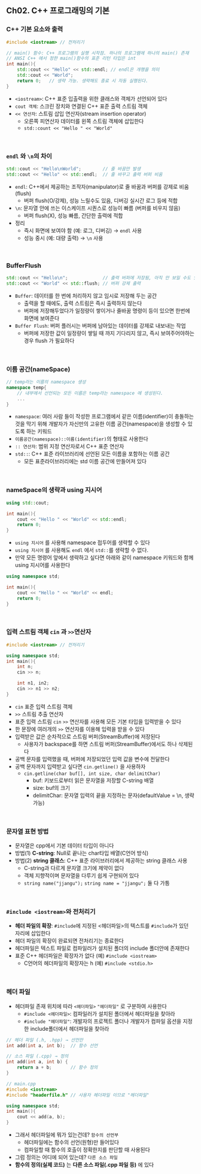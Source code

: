 ## Ch02. C++ 프로그래밍의 기본

### C++ 기본 요소와 출력
```cpp
#include <iostream> // 전처리기

// main() 함수: C++ 프로그램의 실행 시작점. 하나의 프로그램에 하나의 main() 존재
// ANSI C++ 에서 정한 main()함수의 표준 리턴 타입은 int
int main(){
    std::cout << "Hello" << std::endl; // endl은 개행을 의미
    std::cout << "World";
    return 0;   // 생략 가능. 생략해도 종료 시 자동 실행된다.
}
```
- `<iostream>`: C++ 표준 입출력을 위한 클래스와 객체가 선언되어 있다
- `cout 객체`: 스크린 장치와 연결된 C++ 표준 출력 스트림 객체
- `<< 연산자`: 스트림 삽입 연산자(stream insertion operator)
    - 오른쪽 피연산자 데이터를 왼쪽 스트림 객체에 삽입한다
    - `std::count << "Hello " << "World"`


<br>

### `endl` 와 `\n`의 차이
```cpp
std::cout << "Hello\nWorld";        // 줄 바꿈만 발생
std::cout << "Hello" << std::endl;  // 줄 바꾸고 출력 버퍼 비움
```
- `endl`: C++에서 제공하는 조작자(manipulator)로 줄 바꿈과 버퍼를 강제로 비움 (flush)
    - 버퍼 flush(O/강제), 성능 느릴수도 있음, 디버깅 실시간 로그 등에 적합
- `\n`: 문자열 안에 쓰는 이스케이프 시퀀스로 성능이 빠름 (버퍼를 비우지 않음)
    - 버퍼 flush(X), 성능 빠름, 간단한 출력에 적합
- 정리
    - 즉시 화면에 보여야 함 (예: 로그, 디버깅) → `endl` 사용
    - 성능 중시 (예: 대량 출력) → `\n` 사용


<br>

### BufferFlush
```cpp
std::cout << "Hello\n";             // 출력 버퍼에 저장됨, 아직 안 보일 수도 있음
std::cout << "World" << std::flush; // 버퍼 강제 출력
```
- `Buffer`: 데이터를 한 번에 처리하지 않고 임시로 저장해 두는 공간
    - 출력을 할 때에도, 출력 스트림은 즉시 출력하지 않는다
    - 버퍼에 저장해두었다가 일정량이 쌓이거나 줄바꿈 명령이 등이 있으면 한번에 화면에 보여준다
- `Buffer Flush`: 버퍼 플러시는 버퍼에 남아있는 데이터를 강제로 내보내는 작업
    - 버퍼에 저장한 값이 일정량이 쌓일 때 까지 기다리지 않고, 즉시 보여주어야하는 경우 flush 가 필요하다


<br>


### 이름 공간(nameSpace)
```cpp
// temp라는 이름의 namespace 생성
namespace temp{ 
    // 내부에서 선언되는 모든 이름은 temp라는 namespace 에 생성된다.
    ...         
}
```
- `namespace`: 여러 사람
들이 작성한 프로그램에서 같은 이름(identifier)이 충돌하는 것을 막기 위해 개발자가 자신만의 고유한 이름 공간(namespace)을 생성할 수 있도록 하는 키워드
- `이름공간(namespace)::이름(identifier)`의 형태로 사용한다
- `:: 연산자`: 범위 지정 연산자로서 C++ 표준 연산자
- `std::`: C++ 표준 라이브러리에 선언된 모든 이름을 포함하는 이름 공간
    - 모든 표준라이브러리에는 std 이름 공간에 만들어져 있다
<br>

### nameSpace의 생략과 using 지시어
```cpp
using std::cout;

int main(){
    cout << "Hello " << "World" << std::endl;
    return 0;
}
```
- `using 지시어` 를 사용해 namespace 접두어를 생략할 수 있다
- `using 지시어` 를 사용해도 `endl` 에서 `std::`를 생략할 수 없다.
- 만약 모든 명령어 앞에서 생략하고 싶다면 아래와 같이 namespace 키워드와 함께 using 지시어를 사용한다
```cpp
using namespace std;

int main(){
    cout << "Hello " << "World" << endl;
    return 0;
}
```

<br>

### 입력 스트림 객체 `cin` 과 `>>`연산자
```cpp
#include <iostream> // 전처리기

using namespace std;
int main(){
    int n;
    cin >> n;

    int n1, in2;
    cin >> n1 >> n2;
}
```
- `cin` 표준 입력 스트림 객체
- `>>` 스트림 추출 연산자
- 표준 입력 스트림 `cin` `>>` 연산자를 사용해 모든 기본 타입을 입력받을 수 있다
- 한 문장에 여러개의 `>>` 연산자를 이용해 입력을 받을 수 있다
- 입력받은 값은 순차적으로 스트림 버퍼(StreamBuffer)에 저장된다
    - 사용자가 backspace를 하면 스트림 버퍼(StreamBuffer)에서도 하나 삭제된다
- 공백 문자를 입력했을 때, 버퍼에 저장되었던 입력 값을 변수에 전달한다
- 공백 문자까지 입력받고 싶다면 `cin.getline()` 을 사용하자
    - `cin.getline(char buf[], int size, char delimitChar)`
        - buf: 키보드로부터 읽은 문자열을 저장할 C-string 배열
        - size: buf의 크기
        - delimitChar: 문자열 입력의 끝을 지정하는 문자(defaultValue = \n, 생략 가능)

<br>

### 문자열 표현 방법
- 문자열은 cpp에서 기본 데이터 타입이 아니다
- 방법(1) **C-string**: Null로 끝나는 char타입 배열(C언어 방식)
- 방법(2) **string 클래스**: C++ 표준 라이브러리에서 제공하는 string 클래스 사용
    - C-string과 다르게 문자열 크기에 제약이 없다
    - 객체 지향적이며 문자열을 다루기 쉽게 구현되어 있다
    - `string name("jjangu");` `string name = "jjangu";` 둘 다 가틍

<br>

### `#include <iostream>`와 전처리기
- **헤더 파일의 확장**: `#include`에 지정된 <헤더파일>의 텍스트를 `#include`가 있던 자리에 삽입한다
- 헤더 파일의 확장이 완료되면 전처리기는 종료한다 
- <iostream> 헤더파일은 텍스트 파일로 컴파일러가 설치된 폴더의 include 폴더안에 존재한다
- 표준 C++ 헤더파일은 확장자가 없다 (예) `#include <iostream>` 
    - C언어의 헤더파일의 확장자는 h (예) `#include <stdio.h>`

<br>

### 헤더 파일
- 헤더파일 존재 위치에 따라 `<헤더파일>` `"헤더파일"` 로 구분하여 사용한다
    - `#include <헤더파일>`: 컴파일러가 설치된 폴더에서 헤더파일을 찾아라
    - `#include "헤더파일"`: 개발자의 프로젝트 폴더나 개발자가 컴파일 옵션을 지정한 include폴더에서 헤더파일을 찾아라

```cpp
// 헤더 파일 (.h, .hpp) → 선언만
int add(int a, int b);  // 함수 선언

// 소스 파일 (.cpp) → 정의
int add(int a, int b) {
    return a + b;       // 함수 정의
}

```
```cpp
// main.cpp
#include <iostream>
#include "headerfile.h" // 사용자 헤더파일 이므로 "헤더파일"

using namespace std;
int main(){
    cout << add(a, b);
}
```
- 그래서 헤더파일에 뭐가 있는건데? `함수의 선언부`
    - 헤더파일에는 함수의 선언(원형)만 들어있다
    - 컴파일할 때 함수의 호출이 정확한지를 판단할 때 사용된다
- 그럼 정의는 어디에 되어 있는데? `다른 소스 파일`
- **함수의 정의(실제 코드)** 는 **다른 소스 파일(.cpp 파일 등)** 에 있다
    